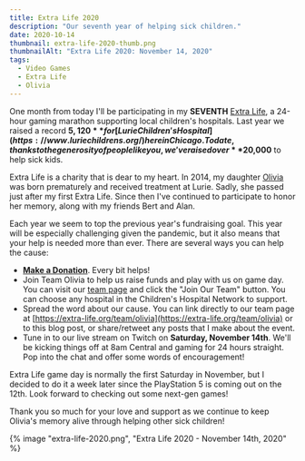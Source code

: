 ```yaml
---
title: Extra Life 2020
description: "Our seventh year of helping sick children."
date: 2020-10-14
thumbnail: extra-life-2020-thumb.png
thumbnailAlt: "Extra Life 2020: November 14, 2020"
tags:
  - Video Games
  - Extra Life
  - Olivia
---
```


One month from today I'll be participating in my **SEVENTH** [Extra Life](https://extra-life.org), a 24-hour gaming marathon supporting local children's hospitals. Last year we raised a record **$5,120** for [Lurie Children's Hospital](https://www.luriechildrens.org/) here in Chicago. To date, thanks to the generosity of people like you, we've raised over **$20,000** to help sick kids.

Extra Life is a charity that is dear to my heart. In 2014, my daughter [Olivia](/posts/2018-08-26-four-years/) was born prematurely and received treatment at Lurie. Sadly, she passed just after my first Extra Life. Since then I've continued to participate to honor her memory, along with my friends Bert and Alan.

Each year we seem to top the previous year's fundraising goal. This year will be especially challenging given the pandemic, but it also means that your help is needed more than ever. There are several ways you can help the cause:

* **[Make a Donation](https://idol.pe/team-olivia)**. Every bit helps!
* Join Team Olivia to help us raise funds and play with us on game day. You can visit our [team page](https://extra-life.org/team/olivia) and click the "Join Our Team" button. You can choose any hospital in the Children's Hospital Network to support.
* Spread the word about our cause. You can link directly to our team page at [https://extra-life.org/team/olivia](https://extra-life.org/team/olivia) or to this blog post, or share/retweet any posts that I make about the event.
* Tune in to our live stream on Twitch on **Saturday, November 14th**. We'll be kicking things off at 8am Central and gaming for 24 hours straight. Pop into the chat and offer some words of encouragement!

Extra Life game day is normally the first Saturday in November, but I decided to do it a week later since the PlayStation 5 is coming out on the 12th. Look forward to checking out some next-gen games!

Thank you so much for your love and support as we continue to keep Olivia's memory alive through helping other sick children!

{% image "extra-life-2020.png", "Extra Life 2020 - November 14th, 2020" %}